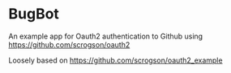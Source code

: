 # BugBot

An example app for Oauth2 authentication to Github
using https://github.com/scrogson/oauth2

Loosely based on https://github.com/scrogson/oauth2_example






